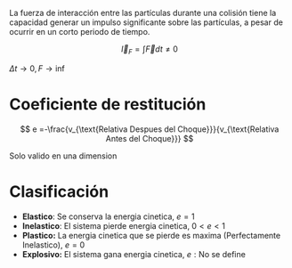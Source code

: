 La fuerza de interacción entre las partículas durante una colisión tiene la capacidad generar un impulso significante sobre las partículas, a pesar de ocurrir en un corto periodo de tiempo.

$$
\vec I_F = \int\vec Fdt \neq 0
$$

$\Delta t \to 0, F \to \inf$

# Coeficiente de restitución

$$
e =-\frac{v_{\text{Relativa Despues del Choque}}}{v_{\text{Relativa Antes del Choque}}}
$$

Solo valido en una dimension

# Clasificación

- **Elastico**: Se conserva la energia cinetica, $e = 1$
- **Inelastico**: El sistema pierde energia cinetica, $0 < e <  1$
- **Plastico:** La energia cinetica que se pierde es maxima (Perfectamente Inelastico), $e = 0$
- **Explosivo:** El sistema gana energia cinetica, $e:\text{No se define}$